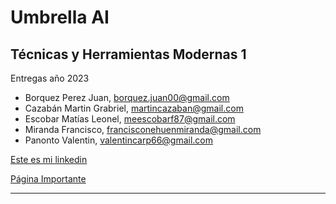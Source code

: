 # Umbrella AI
## Técnicas y Herramientas Modernas 1
Entregas año 2023
* Borquez Perez Juan, <borquez.juan00@gmail.com>
* Cazabán Martin Grabriel, <martincazaban@gmail.com>
* Escobar Matías Leonel, <meescobarf87@gmail.com>
* Miranda Francisco, <francisconehuenmiranda@gmail.com>
* Panonto Valentin, <valentincarp66@gmail.com>


[Este es mi linkedin](https://www.youtube.com/watch?v=8EQRGf9GQPU)


[Página Importante](https://www.w3schools.com/tags/)
<hr>
